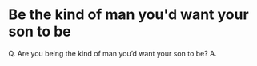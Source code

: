 # Be the kind of man you'd want your son to be
Q. Are you being the kind of man you’d want your son to be?
A. 

<!-- #p0 -->

<!-- {BearID:DB4AEFF2-5F2D-4062-B9A6-E36C4C20E414-4706-00000499D7E33A4F} -->
